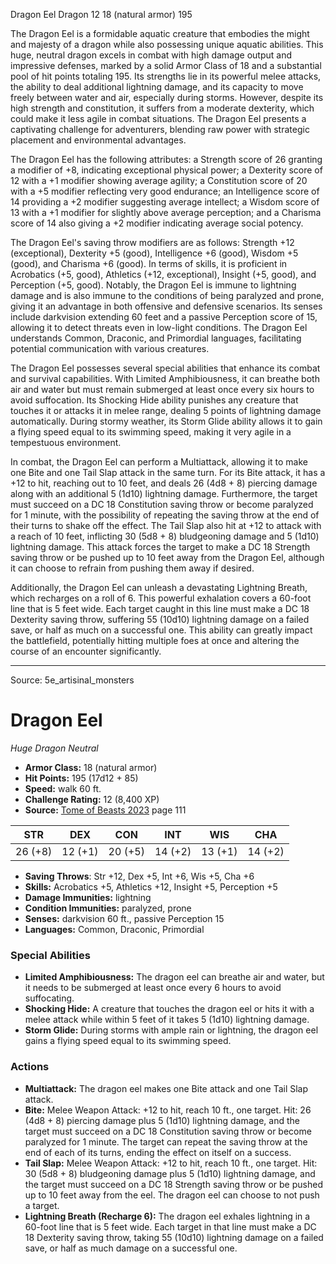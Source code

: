 <MonsterName/>Dragon Eel</MonsterName>
<CreatureType/>Dragon</CreatureType>
<CR/>12</CR>
<AC/>18 (natural armor)</AC>
<HP/>195</HP>
<summary>The Dragon Eel is a formidable aquatic creature that embodies the might and majesty of a dragon while also possessing unique aquatic abilities. This huge, neutral dragon excels in combat with high damage output and impressive defenses, marked by a solid Armor Class of 18 and a substantial pool of hit points totaling 195. Its strengths lie in its powerful melee attacks, the ability to deal additional lightning damage, and its capacity to move freely between water and air, especially during storms. However, despite its high strength and constitution, it suffers from a moderate dexterity, which could make it less agile in combat situations. The Dragon Eel presents a captivating challenge for adventurers, blending raw power with strategic placement and environmental advantages.</summary>

<detail>

The Dragon Eel has the following attributes: a Strength score of 26 granting a modifier of +8, indicating exceptional physical power; a Dexterity score of 12 with a +1 modifier showing average agility; a Constitution score of 20 with a +5 modifier reflecting very good endurance; an Intelligence score of 14 providing a +2 modifier suggesting average intellect; a Wisdom score of 13 with a +1 modifier for slightly above average perception; and a Charisma score of 14 also giving a +2 modifier indicating average social potency. 

The Dragon Eel's saving throw modifiers are as follows: Strength +12 (exceptional), Dexterity +5 (good), Intelligence +6 (good), Wisdom +5 (good), and Charisma +6 (good). In terms of skills, it is proficient in Acrobatics (+5, good), Athletics (+12, exceptional), Insight (+5, good), and Perception (+5, good). Notably, the Dragon Eel is immune to lightning damage and is also immune to the conditions of being paralyzed and prone, giving it an advantage in both offensive and defensive scenarios. Its senses include darkvision extending 60 feet and a passive Perception score of 15, allowing it to detect threats even in low-light conditions. The Dragon Eel understands Common, Draconic, and Primordial languages, facilitating potential communication with various creatures.

The Dragon Eel possesses several special abilities that enhance its combat and survival capabilities. With Limited Amphibiousness, it can breathe both air and water but must remain submerged at least once every six hours to avoid suffocation. Its Shocking Hide ability punishes any creature that touches it or attacks it in melee range, dealing 5 points of lightning damage automatically. During stormy weather, its Storm Glide ability allows it to gain a flying speed equal to its swimming speed, making it very agile in a tempestuous environment.

In combat, the Dragon Eel can perform a Multiattack, allowing it to make one Bite and one Tail Slap attack in the same turn. For its Bite attack, it has a +12 to hit, reaching out to 10 feet, and deals 26 (4d8 + 8) piercing damage along with an additional 5 (1d10) lightning damage. Furthermore, the target must succeed on a DC 18 Constitution saving throw or become paralyzed for 1 minute, with the possibility of repeating the saving throw at the end of their turns to shake off the effect. The Tail Slap also hit at +12 to attack with a reach of 10 feet, inflicting 30 (5d8 + 8) bludgeoning damage and 5 (1d10) lightning damage. This attack forces the target to make a DC 18 Strength saving throw or be pushed up to 10 feet away from the Dragon Eel, although it can choose to refrain from pushing them away if desired.

Additionally, the Dragon Eel can unleash a devastating Lightning Breath, which recharges on a roll of 6. This powerful exhalation covers a 60-foot line that is 5 feet wide. Each target caught in this line must make a DC 18 Dexterity saving throw, suffering 55 (10d10) lightning damage on a failed save, or half as much on a successful one. This ability can greatly impact the battlefield, potentially hitting multiple foes at once and altering the course of an encounter significantly.</detail>



---

Source: 5e_artisinal_monsters

# Dragon Eel

*Huge* *Dragon* *Neutral*

- **Armor Class:** 18 (natural armor)
- **Hit Points:** 195 (17d12 + 85)
- **Speed:** walk 60 ft.
- **Challenge Rating:** 12 (8,400 XP)
- **Source:** [Tome of Beasts 2023](https://koboldpress.com/kpstore/product/tome-of-beasts-1-2023-edition/) page 111

| STR | DEX | CON | INT | WIS | CHA |
| --- | --- | --- | --- | --- | --- |
| 26 (+8) | 12 (+1) | 20 (+5) | 14 (+2) | 13 (+1) | 14 (+2) |

- **Saving Throws**: Str +12, Dex +5, Int +6, Wis +5, Cha +6
- **Skills:** Acrobatics +5, Athletics +12, Insight +5, Perception +5
- **Damage Immunities:** lightning
- **Condition Immunities:** paralyzed, prone
- **Senses:** darkvision 60 ft., passive Perception 15
- **Languages:** Common, Draconic, Primordial

### Special Abilities

- **Limited Amphibiousness:** The dragon eel can breathe air and water, but it needs to be submerged at least once every 6 hours to avoid suffocating.
- **Shocking Hide:** A creature that touches the dragon eel or hits it with a melee attack while within 5 feet of it takes 5 (1d10) lightning damage.
- **Storm Glide:** During storms with ample rain or lightning, the dragon eel gains a flying speed equal to its swimming speed.

### Actions

- **Multiattack:** The dragon eel makes one Bite attack and one Tail Slap attack.
- **Bite:** Melee Weapon Attack: +12 to hit, reach 10 ft., one target. Hit: 26 (4d8 + 8) piercing damage plus 5 (1d10) lightning damage, and the target must succeed on a DC 18 Constitution saving throw or become paralyzed for 1 minute. The target can repeat the saving throw at the end of each of its turns, ending the effect on itself on a success.
- **Tail Slap:** Melee Weapon Attack: +12 to hit, reach 10 ft., one target. Hit: 30 (5d8 + 8) bludgeoning damage plus 5 (1d10) lightning damage, and the target must succeed on a DC 18 Strength saving throw or be pushed up to 10 feet away from the eel. The dragon eel can choose to not push a target.
- **Lightning Breath (Recharge 6):** The dragon eel exhales lightning in a 60-foot line that is 5 feet wide. Each target in that line must make a DC 18 Dexterity saving throw, taking 55 (10d10) lightning damage on a failed save, or half as much damage on a successful one.


